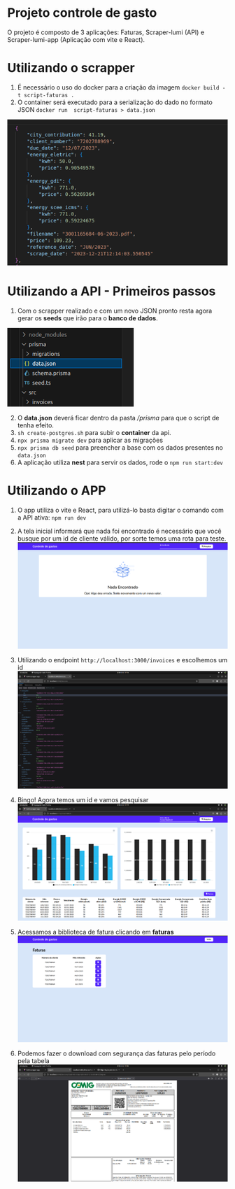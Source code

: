# Projeto controle de gasto


O projeto é composto de 3 aplicações: Faturas, Scraper-lumi (API) e Scraper-lumi-app (Aplicação com vite e React).

# Utilizando o scrapper 

1. É necessário o uso do docker para a criação da imagem 
    `docker build -t script-faturas .`
2. O container será executado para a serialização do dado no formato JSON
    `docker run  script-faturas > data.json`

![Example JSON](docs/img/json-snippet.png)

# Utilizando a API - Primeiros passos

1. Com o scrapper realizado e com um novo JSON pronto resta agora gerar os **seeds** que irão para o **banco de dados**.


![Localização do data.json](docs/img/dataJsonFileStructure.png)

2. O **data.json** deverá ficar dentro da pasta _/prisma_ para que o script de tenha efeito.
3. ```sh create-postgres.sh``` para subir o **container** da api.
4. `npx prisma migrate dev` para aplicar as migrações
5. `npx prisma db seed` para preencher a base com os dados presentes no `data.json`
6. A aplicação utiliza **nest** para servir os dados, rode o `npm run start:dev` 

# Utilizando o APP 
1. O app utiliza o vite e React, para utilizá-lo basta digitar o comando com a API ativa: `npm run dev`

2. A tela inicial informará que nada foi encontrado é necessário que você busque por um id de cliente válido, por sorte temos uma rota para teste.
![Tela inicial](docs/img/tela-inicial.png)


3. Utilizando o endpoint `http://localhost:3000/invoices` e escolhemos um id
![Endpoint invoices](docs/img/Endpoint-Invoices.png)


4. Bingo! Agora temos um id e vamos pesquisar
![Dashboard](docs/img/dashboard.png)


5. Acessamos a biblioteca de fatura clicando em **faturas**
![Página de faturas](docs/img/Faturas.png)

6. Podemos fazer o download com segurança das faturas pelo período pela tabela
![Pdfs](docs/img/Pdfs.png)